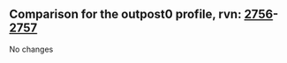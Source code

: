 ## Comparison for the outpost0 profile, rvn: [2756](https://github.com/PRO100KatYT/FortniteProfileRevisions/tree/main/profiles/outpost0/2756%20outpost0.json)-[2757](https://github.com/PRO100KatYT/FortniteProfileRevisions/tree/main/profiles/outpost0/2757%20outpost0.json)

No changes
